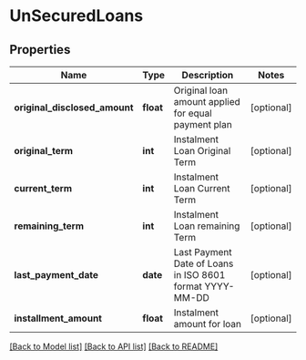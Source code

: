 # UnSecuredLoans

## Properties
Name | Type | Description | Notes
------------ | ------------- | ------------- | -------------
**original_disclosed_amount** | **float** | Original loan amount applied for equal payment plan | [optional] 
**original_term** | **int** | Instalment Loan Original Term | [optional] 
**current_term** | **int** | Instalment Loan Current Term | [optional] 
**remaining_term** | **int** | Instalment Loan remaining Term | [optional] 
**last_payment_date** | **date** | Last Payment Date of Loans in ISO 8601 format YYYY-MM-DD | [optional] 
**installment_amount** | **float** | Instalment amount for loan | [optional] 

[[Back to Model list]](../README.md#documentation-for-models) [[Back to API list]](../README.md#documentation-for-api-endpoints) [[Back to README]](../README.md)

